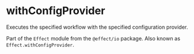 # withConfigProvider

Executes the specified workflow with the specified configuration provider.

Part of the `Effect` module from the `@effect/io` package. Also known as `Effect.withConfigProvider`.
